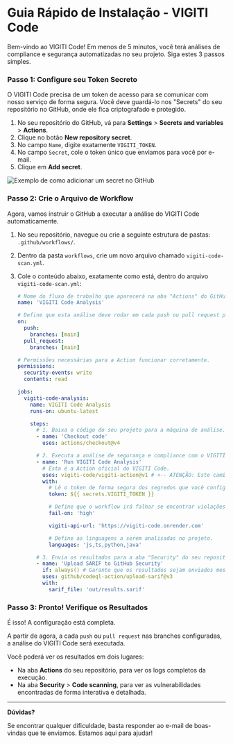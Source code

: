 # Guia Rápido de Instalação - VIGITI Code

Bem-vindo ao VIGITI Code! Em menos de 5 minutos, você terá análises de compliance e segurança automatizadas no seu projeto. Siga estes 3 passos simples.

### Passo 1: Configure seu Token Secreto

O VIGITI Code precisa de um token de acesso para se comunicar com nosso serviço de forma segura. Você deve guardá-lo nos "Secrets" do seu repositório no GitHub, onde ele fica criptografado e protegido.

1.  No seu repositório do GitHub, vá para **Settings** > **Secrets and variables** > **Actions**.
2.  Clique no botão **New repository secret**.
3.  No campo `Name`, digite exatamente `VIGITI_TOKEN`.
4.  No campo `Secret`, cole o token único que enviamos para você por e-mail.
5.  Clique em **Add secret**.

![Exemplo de como adicionar um secret no GitHub](https://i.imgur.com/7gB9Y7y.png)

### Passo 2: Crie o Arquivo de Workflow

Agora, vamos instruir o GitHub a executar a análise do VIGITI Code automaticamente.

1.  No seu repositório, navegue ou crie a seguinte estrutura de pastas: `.github/workflows/`.
2.  Dentro da pasta `workflows`, crie um novo arquivo chamado `vigiti-code-scan.yml`.
3.  Cole o conteúdo abaixo, exatamente como está, dentro do arquivo `vigiti-code-scan.yml`:

    ```yaml
    # Nome do fluxo de trabalho que aparecerá na aba "Actions" do GitHub..
    name: 'VIGITI Code Analysis'
    
    # Define que esta análise deve rodar em cada push ou pull request para a branch main.
    on:
      push:
        branches: [main]
      pull_request:
        branches: [main]
    
    # Permissões necessárias para a Action funcionar corretamente.
    permissions:
      security-events: write
      contents: read
    
    jobs:
      vigiti-code-analysis:
        name: VIGITI Code Analysis
        runs-on: ubuntu-latest
    
        steps:
          # 1. Baixa o código do seu projeto para a máquina de análise.
          - name: 'Checkout code'
            uses: actions/checkout@v4
    
          # 2. Executa a análise de segurança e compliance com o VIGITI Code.
          - name: 'Run VIGITI Code Analysis'
            # Esta é a Action oficial do VIGITI Code.
            uses: vigiti-code/vigiti-action@v1 # <-- ATENÇÃO: Este caminho será o oficial da sua Action.
            with:
              # Lê o token de forma segura dos segredos que você configurou no Passo 1.
              token: ${{ secrets.VIGITI_TOKEN }}
    
              # Define que o workflow irá falhar se encontrar violações de nível 'high' ou 'critical'.
              fail-on: 'high'

              vigiti-api-url: 'https://vigiti-code.onrender.com'
    
              # Define as linguagens a serem analisadas no projeto.
              languages: 'js,ts,python,java'
    
          # 3. Envia os resultados para a aba "Security" do seu repositório.
          - name: 'Upload SARIF to GitHub Security'
            if: always() # Garante que os resultados sejam enviados mesmo que o passo anterior falhe.
            uses: github/codeql-action/upload-sarif@v3
            with:
              sarif_file: 'out/results.sarif'
    ```

### Passo 3: Pronto! Verifique os Resultados

É isso! A configuração está completa.

A partir de agora, a cada `push` ou `pull request` nas branches configuradas, a análise do VIGITI Code será executada.

Você poderá ver os resultados em dois lugares:
* Na aba **Actions** do seu repositório, para ver os logs completos da execução.
* Na aba **Security** > **Code scanning**, para ver as vulnerabilidades encontradas de forma interativa e detalhada.

---
**Dúvidas?**

Se encontrar qualquer dificuldade, basta responder ao e-mail de boas-vindas que te enviamos. Estamos aqui para ajudar!
